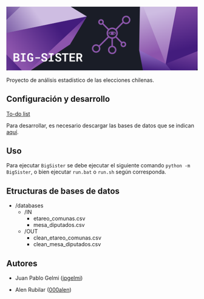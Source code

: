 <p align="center">
    <img width="1000" src="./assets/banner.png" alt="Big-Sister banner">
</p>

Proyecto de análisis estadístico de las elecciones chilenas.

## Configuración y desarrollo
[To-do list](./TODO.md)

Para desarrollar, es necesario descargar las bases de datos que se indican [aquí](./databases/IN/README.md).

## Uso
Para ejecutar `BigSister` se debe ejecutar el siguiente comando `python -m BigSister`, o bien ejecutar `run.bat` o `run.sh` según corresponda.

## Etructuras de bases de datos

* /databases
    * /IN
        * etareo_comunas.csv
        * mesa_diputados.csv
    * /OUT
        * clean_etareo_comunas.csv
        * clean_mesa_diputados.csv


## Autores
- Juan Pablo Gelmi ([jpgelmi](https://github.com/jpgelmi))

- Alen Rubilar ([000alen](https://github.com/000alen))
